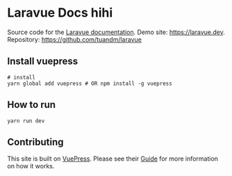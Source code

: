 # Laravue Docs hihi

Source code for the [Laravue documentation](https://doc.laravue.dev).
Demo site: https://laravue.dev.
Repository: https://github.com/tuandm/laravue

## Install vuepress
```
# install
yarn global add vuepress # OR npm install -g vuepress
```

## How to run

```
yarn run dev
```

## Contributing
This site is built on [VuePress](https://vuepress.vuejs.org/). Please see their [Guide](https://vuepress.vuejs.org/guide/) for more information on how it works.
